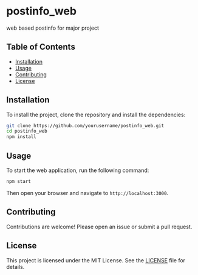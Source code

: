 # postinfo_web
web based postinfo for major project

## Table of Contents
- [Installation](#installation)
- [Usage](#usage)
- [Contributing](#contributing)
- [License](#license)

## Installation
To install the project, clone the repository and install the dependencies:
```bash
git clone https://github.com/yourusername/postinfo_web.git
cd postinfo_web
npm install
```

## Usage
To start the web application, run the following command:
```bash
npm start
```
Then open your browser and navigate to `http://localhost:3000`.

## Contributing
Contributions are welcome! Please open an issue or submit a pull request.

## License
This project is licensed under the MIT License. See the [LICENSE](LICENSE) file for details.


